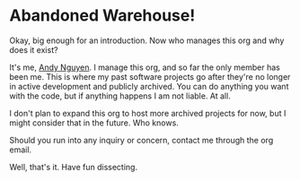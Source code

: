# Abandoned Warehouse!

Okay, big enough for an introduction. Now who manages this org and why does it exist?

It's me, [Andy Nguyen](https://github.com/aervnu). I manage this org, and so far the only member has been me. This is where my past software projects go after they're no longer in active development and publicly archived. You can do anything you want with the code, but if anything happens I am not liable. At all.

I don't plan to expand this org to host more archived projects for now, but I might consider that in the future. Who knows.

Should you run into any inquiry or concern, contact me through the org email. 

Well, that's it. Have fun dissecting.


